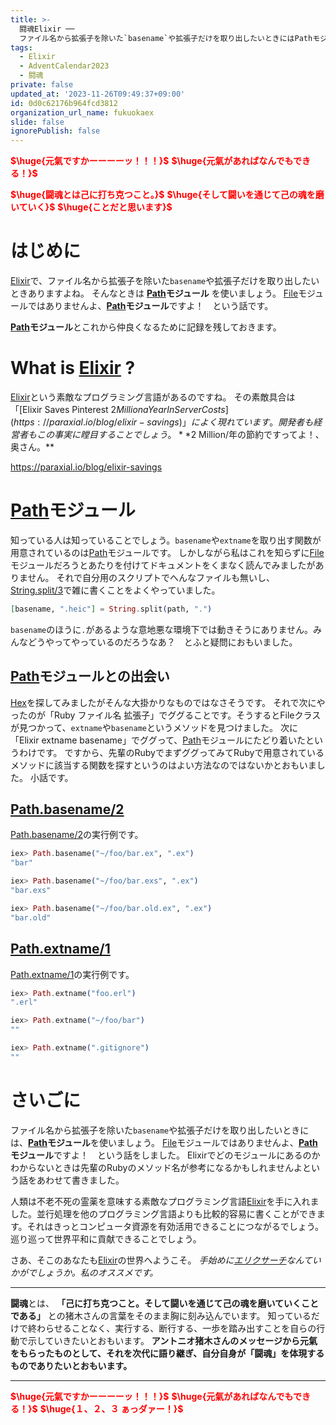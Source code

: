 ```yaml
---
title: >-
  闘魂Elixir ──
  ファイル名から拡張子を除いた`basename`や拡張子だけを取り出したいときにはPathモジュールを使いましょう（Fileモジュールではありませんよ）
tags:
  - Elixir
  - AdventCalendar2023
  - 闘魂
private: false
updated_at: '2023-11-26T09:49:37+09:00'
id: 0d0c62176b964fcd3812
organization_url_name: fukuokaex
slide: false
ignorePublish: false
---
```

<b><font color="red">$\huge{元氣ですかーーーーッ！！！}$</font></b>
<b><font color="red">$\huge{元氣があればなんでもできる！}$</font></b>

<b><font color="red">$\huge{闘魂とは己に打ち克つこと。}$</font></b>
<b><font color="red">$\huge{そして闘いを通じて己の魂を磨いていく}$</font></b>
<b><font color="red">$\huge{ことだと思います}$</font></b>



# はじめに

[Elixir](https://elixir-lang.org/)で、ファイル名から拡張子を除いた`basename`や拡張子だけを取り出したいときありますよね。
そんなときは **[Path](https://hexdocs.pm/elixir/Path.html)モジュール** を使いましょう。
[File](https://hexdocs.pm/elixir/File.html)モジュールではありませんよ、**[Path](https://hexdocs.pm/elixir/Path.html)モジュール**ですよ！　という話です。

**[Path](https://hexdocs.pm/elixir/Path.html)モジュール**とこれから仲良くなるために記録を残しておきます。

# What is [Elixir](https://elixir-lang.org/) ?

[Elixir](https://elixir-lang.org/)という素敵なプログラミング言語があるのですね。
その素敵具合は「[Elixir Saves Pinterest $2 Million a Year In Server Costs](https://paraxial.io/blog/elixir-savings)」によく現れています。開発者も経営者もこの事実に瞠目することでしょう。 **$2 Million/年の節約ですってよ！、奥さん。**

https://paraxial.io/blog/elixir-savings

# [Path](https://hexdocs.pm/elixir/Path.html)モジュール

知っている人は知っていることでしょう。`basename`や`extname`を取り出す関数が用意されているのは[Path](https://hexdocs.pm/elixir/Path.html)モジュールです。
しかしながら私はこれを知らずに[File](https://hexdocs.pm/elixir/File.html)モジュールだろうとあたりを付けてドキュメントをくまなく読んでみましたがありません。
それで自分用のスクリプトでへんなファイルも無いし、[String.split/3](https://hexdocs.pm/elixir/String.html#split/3)で雑に書くことをよくやっていました。

```elixir
[basename, ".heic"] = String.split(path, ".")
```

`basename`のほうに`.`があるような意地悪な環境下では動きそうにありません。みんなどうやってやっているのだろうなあ？　とふと疑問におもいました。

## [Path](https://hexdocs.pm/elixir/Path.html)モジュールとの出会い

[Hex](https://hex.pm)を探してみましたがそんな大掛かりなものではなさそうです。
それで次にやったのが「Ruby ファイル名 拡張子」でググることです。そうするとFileクラスが見つかって、`extname`や`basename`というメソッドを見つけました。
次に「Elixir extname basename」でググって、[Path](https://hexdocs.pm/elixir/Path.html)モジュールにたどり着いたというわけです。
ですから、先輩のRubyでまずググってみてRubyで用意されているメソッドに該当する関数を探すというのはよい方法なのではないかとおもいました。
小話です。

## [Path.basename/2](https://hexdocs.pm/elixir/Path.html#basename/2)

[Path.basename/2](https://hexdocs.pm/elixir/Path.html#basename/2)の実行例です。

```elixir
iex> Path.basename("~/foo/bar.ex", ".ex")
"bar"

iex> Path.basename("~/foo/bar.exs", ".ex")
"bar.exs"

iex> Path.basename("~/foo/bar.old.ex", ".ex")
"bar.old"
```

## [Path.extname/1](https://hexdocs.pm/elixir/Path.html#extname/1)

[Path.extname/1](https://hexdocs.pm/elixir/Path.html#extname/1)の実行例です。

```elixir
iex> Path.extname("foo.erl")
".erl"

iex> Path.extname("~/foo/bar")
""

iex> Path.extname(".gitignore")
""
```


# さいごに

ファイル名から拡張子を除いた`basename`や拡張子だけを取り出したいときには、**[Path](https://hexdocs.pm/elixir/Path.html)モジュール**を使いましょう。
[File](https://hexdocs.pm/elixir/File.html)モジュールではありませんよ、**[Path](https://hexdocs.pm/elixir/Path.html)モジュール**ですよ！　という話をしました。
Elixirでどのモジュールにあるのかわからないときは先輩のRubyのメソッド名が参考になるかもしれませんよという話をあわせて書きました。


人類は不老不死の霊薬を意味する素敵なプログラミング言語[Elixir](https://elixir-lang.org/)を手に入れました。並行処理を他のプログラミング言語よりも比較的容易に書くことができます。それはきっとコンピュータ資源を有効活用できることにつながるでしょう。巡り巡って世界平和に貢献できることでしょう。

さあ、そこのあなたも[Elixir](https://elixir-lang.org/)の世界へようこそ。
_手始めに[エリクサーチ](https://elixir-lang.info/)なんていかがでしょうか。私のオススメです。_

---

**闘魂**とは、  **「己に打ち克つこと。そして闘いを通じて己の魂を磨いていくことである」** との猪木さんの言葉をそのまま胸に刻み込んでいます。
知っているだけで終わらせることなく、実行する、断行する、一歩を踏み出すことを自らの行動で示していきたいとおもいます。
**アントニオ猪木さんのメッセージから元氣をもらったものとして、それを次代に語り継ぎ、自分自身が「闘魂」を体現するものでありたいとおもいます。**

---

<b><font color="red">$\huge{元氣ですかーーーーッ！！！}$</font></b>
<b><font color="red">$\huge{元氣があればなんでもできる！}$</font></b>
<b><font color="red">$\huge{１、２、３ ぁっダァー！}$</font></b>
